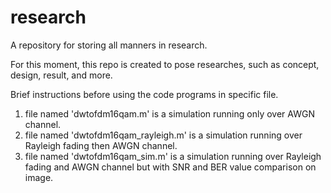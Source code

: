 # research
A repository for storing all manners in research.

For this moment, this repo is created to pose researches, such as concept, design, result, and more.

Brief instructions before using the code programs in specific file.
1. file named 'dwtofdm16qam.m'           is a simulation running only over AWGN channel.
2. file named 'dwtofdm16qam_rayleigh.m'  is a simulation running over Rayleigh fading then AWGN channel.
3. file named 'dwtofdm16qam_sim.m'       is a simulation running over Rayleigh fading and AWGN channel but with SNR and BER value comparison on image.
